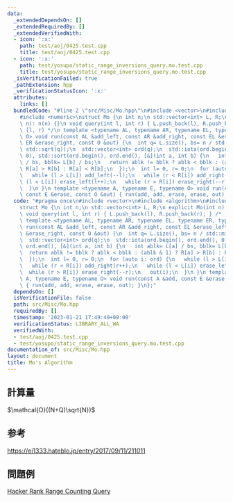 ```yaml
---
data:
  _extendedDependsOn: []
  _extendedRequiredBy: []
  _extendedVerifiedWith:
  - icon: ':x:'
    path: test/aoj/0425.test.cpp
    title: test/aoj/0425.test.cpp
  - icon: ':x:'
    path: test/yosupo/static_range_inversions_query.mo.test.cpp
    title: test/yosupo/static_range_inversions_query.mo.test.cpp
  _isVerificationFailed: true
  _pathExtension: hpp
  _verificationStatusIcon: ':x:'
  attributes:
    links: []
  bundledCode: "#line 2 \"src/Misc/Mo.hpp\"\n#include <vector>\n#include <algorithm>\n\
    #include <numeric>\nstruct Mo {\n int n;\n std::vector<int> L, R;\n explicit Mo(int\
    \ n): n(n) {}\n void query(int l, int r) { L.push_back(l), R.push_back(r); } /*\
    \ [l, r) */\n template <typename AL, typename AR, typename EL, typename ER, typename\
    \ O> void run(const AL &add_left, const AR &add_right, const EL &erase_left, const\
    \ ER &erase_right, const O &out) {\n  int q= L.size(), bs= n / std::min<int>(n,\
    \ std::sqrt(q));\n  std::vector<int> ord(q);\n  std::iota(ord.begin(), ord.end(),\
    \ 0), std::sort(ord.begin(), ord.end(), [&](int a, int b) {\n   int ablk= L[a]\
    \ / bs, bblk= L[b] / bs;\n   return ablk != bblk ? ablk < bblk : (ablk & 1) ?\
    \ R[a] > R[b] : R[a] < R[b];\n  });\n  int l= 0, r= 0;\n  for (auto i: ord) {\n\
    \   while (l > L[i]) add_left(--l);\n   while (r < R[i]) add_right(r++);\n   while\
    \ (l < L[i]) erase_left(l++);\n   while (r > R[i]) erase_right(--r);\n   out(i);\n\
    \  }\n }\n template <typename A, typename E, typename O> void run(const A &add,\
    \ const E &erase, const O &out) { run(add, add, erase, erase, out); }\n};\n"
  code: "#pragma once\n#include <vector>\n#include <algorithm>\n#include <numeric>\n\
    struct Mo {\n int n;\n std::vector<int> L, R;\n explicit Mo(int n): n(n) {}\n\
    \ void query(int l, int r) { L.push_back(l), R.push_back(r); } /* [l, r) */\n\
    \ template <typename AL, typename AR, typename EL, typename ER, typename O> void\
    \ run(const AL &add_left, const AR &add_right, const EL &erase_left, const ER\
    \ &erase_right, const O &out) {\n  int q= L.size(), bs= n / std::min<int>(n, std::sqrt(q));\n\
    \  std::vector<int> ord(q);\n  std::iota(ord.begin(), ord.end(), 0), std::sort(ord.begin(),\
    \ ord.end(), [&](int a, int b) {\n   int ablk= L[a] / bs, bblk= L[b] / bs;\n \
    \  return ablk != bblk ? ablk < bblk : (ablk & 1) ? R[a] > R[b] : R[a] < R[b];\n\
    \  });\n  int l= 0, r= 0;\n  for (auto i: ord) {\n   while (l > L[i]) add_left(--l);\n\
    \   while (r < R[i]) add_right(r++);\n   while (l < L[i]) erase_left(l++);\n \
    \  while (r > R[i]) erase_right(--r);\n   out(i);\n  }\n }\n template <typename\
    \ A, typename E, typename O> void run(const A &add, const E &erase, const O &out)\
    \ { run(add, add, erase, erase, out); }\n};"
  dependsOn: []
  isVerificationFile: false
  path: src/Misc/Mo.hpp
  requiredBy: []
  timestamp: '2023-01-21 17:49:49+09:00'
  verificationStatus: LIBRARY_ALL_WA
  verifiedWith:
  - test/aoj/0425.test.cpp
  - test/yosupo/static_range_inversions_query.mo.test.cpp
documentation_of: src/Misc/Mo.hpp
layout: document
title: Mo's Algorithm
---
```

## 計算量
$\mathcal{O}((N+Q)\sqrt{N})$
## 参考
https://ei1333.hateblo.jp/entry/2017/09/11/211011
## 問題例
[Hacker Rank Range Counting Query](https://www.hackerrank.com/contests/happy-query-contest/challenges/range-counting-query)